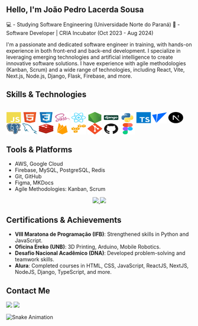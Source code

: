 ## Hello, I'm João Pedro Lacerda Sousa
💻 - Studying Software Engineering (Universidade Norte do Paraná)
💼 - Software Developer | CRIA Incubator (Oct 2023 - Aug 2024)

I'm a passionate and dedicated software engineer in training, with hands-on experience in both front-end and back-end development. I specialize in leveraging emerging technologies and artificial intelligence to create innovative software solutions. I have experience with agile methodologies (Kanban, Scrum) and a wide range of technologies, including React, Vite, Next.js, Node.js, Django, Flask, Firebase, and more.

## Skills & Technologies
<div style="display: inline_block"><br>
  <img align="center" alt="kisuke121253-Js" height="30" width="40" src="https://raw.githubusercontent.com/devicons/devicon/master/icons/javascript/javascript-plain.svg">
  <img align="center" alt="kisuke121253-HTML" height="30" width="40" src="https://raw.githubusercontent.com/devicons/devicon/master/icons/html5/html5-original.svg">
  <img align="center" alt="kisuke121253-CSS" height="30" width="40" src="https://raw.githubusercontent.com/devicons/devicon/master/icons/css3/css3-original.svg">
  <img align="center" alt="kisuke121253-Sass" height="30" width="40" src="https://raw.githubusercontent.com/devicons/devicon/master/icons/sass/sass-original.svg">
  <img align="center" alt="kisuke121253-React" height="30" width="40" src="https://raw.githubusercontent.com/devicons/devicon/master/icons/react/react-original.svg">
  <img align="center" alt="kisuke121253-Node" height="30" width="40" src="https://raw.githubusercontent.com/devicons/devicon/master/icons/nodejs/nodejs-original.svg">
  <img align="center" alt="kisuke121253-Django" height="30" width="40" src="https://raw.githubusercontent.com/devicons/devicon/master/icons/django/django-original.svg">
  <img align="center" alt="kisuke121253-Python" height="30" width="40" src="https://raw.githubusercontent.com/devicons/devicon/master/icons/python/python-original.svg">
  <img align="center" alt="kisuke121253-Typescript" height="30" width="40" src="https://raw.githubusercontent.com/devicons/devicon/master/icons/typescript/typescript-original.svg">
  <img align="center" alt="kisuke121253-Vite" height="30" width="40" src="https://raw.githubusercontent.com/devicons/devicon/master/icons/vite/vite-original.svg">
  <img align="center" alt="kisuke121253-NextJS" height="30" width="40" src="https://raw.githubusercontent.com/devicons/devicon/master/icons/nextjs/nextjs-original.svg">
  <img align="center" alt="kisuke121253-PostgreSQL" height="30" width="40" src="https://raw.githubusercontent.com/devicons/devicon/master/icons/postgresql/postgresql-original.svg">
  <img align="center" alt="kisuke121253-MySQL" height="30" width="40" src="https://raw.githubusercontent.com/devicons/devicon/master/icons/mysql/mysql-original.svg">
  <img align="center" alt="kisuke121253-Redis" height="30" width="40" src="https://raw.githubusercontent.com/devicons/devicon/master/icons/redis/redis-original.svg">
  <img align="center" alt="kisuke121253-Firebase" height="30" width="40" src="https://raw.githubusercontent.com/devicons/devicon/master/icons/firebase/firebase-plain.svg">
  <img align="center" alt="kisuke121253-AWS" height="30" width="40" src="https://raw.githubusercontent.com/devicons/devicon/master/icons/amazonwebservices/amazonwebservices-original.svg">
  <img align="center" alt="kisuke121253-Git" height="30" width="40" src="https://raw.githubusercontent.com/devicons/devicon/master/icons/git/git-original.svg">
  <img align="center" alt="kisuke121253-Github" height="30" width="40" src="https://raw.githubusercontent.com/devicons/devicon/master/icons/github/github-original.svg">
  <img align="center" alt="kisuke121253-Figma" height="30" width="40" src="https://raw.githubusercontent.com/devicons/devicon/master/icons/figma/figma-original.svg">
</div>

## Tools & Platforms
- AWS, Google Cloud
- Firebase, MySQL, PostgreSQL, Redis
- Git, GitHub
- Figma, MKDocs
- Agile Methodologies: Kanban, Scrum

<div align="center">
  <a href="https://github.com/kisuke121253">
    <img height="180em" src="https://github-readme-stats.vercel.app/api?username=kisuke121253&show_icons=true&theme=tokyonight&include_all_commits=true&count_private=true"/>
    <img height="180em" src="https://github-readme-stats.vercel.app/api/top-langs/?username=kisuke121253&layout=compact&langs_count=7&theme=tokyonight"/>
  </a>
</div>

## Certifications & Achievements
- **VIII Maratona de Programação (IFB)**: Strengthened skills in Python and JavaScript.
- **Oficina Ereko (UNB)**: 3D Printing, Arduino, Mobile Robotics.
- **Desafio Nacional Acadêmico (DNA)**: Developed problem-solving and teamwork skills.
- **Alura**: Completed courses in HTML, CSS, JavaScript, ReactJS, NextJS, NodeJS, Django, TypeScript, and more.

## Contact Me
<div>
  <a href="mailto:jpedro121256@gmail.com"><img src="https://img.shields.io/badge/-Gmail-%23333?style=for-the-badge&logo=gmail&logoColor=white" target="_blank"></a>
  <a href="https://www.linkedin.com/in/jo%C3%A3o-pedro-lacerda-sousa-0ab308244/" target="_blank"><img src="https://img.shields.io/badge/-LinkedIn-%230077B5?style=for-the-badge&logo=linkedin&logoColor=white" target="_blank"></a>
</div>

![Snake Animation](https://github.com/kisuke121253/kisuke121253/blob/output/github-contribution-grid-snake.svg)
